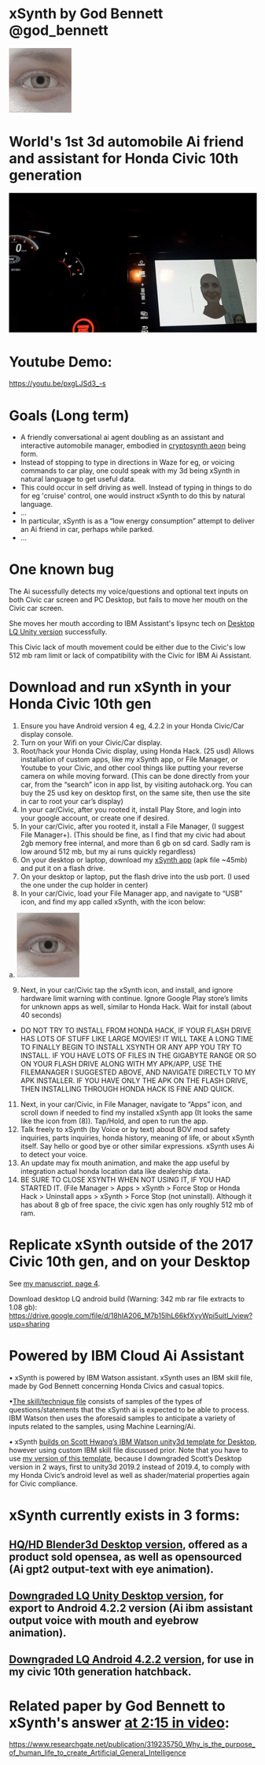 # xSynth by God Bennett @god_bennett

![image](https://github.com/g0dEngineer/xSynth/blob/main/data/xSynthIcon.jpg)

# World's 1st 3d automobile Ai friend and assistant for Honda Civic 10th generation 

![image](https://github.com/g0dEngineer/xSynth/blob/main/data/xSynth_ProjectRun_Civic.jpg)

# Youtube Demo:
https://youtu.be/pxgLJSd3_-s


# Goals (Long term)
* A friendly conversational ai agent doubling as an assistant and interactive automobile manager, embodied in [cryptosynth aeon](https://github.com/g0dEngineer/Cryptosynth) being form.
* Instead of stopping to type in directions in Waze for eg, or voicing commands to car play, one could speak with my 3d being xSynth in natural language to get useful data.
* This could occur in self driving as well. Instead of typing in things to do for eg 'cruise' control, one would instruct xSynth to do this by natural language.
* ...
* In particular, xSynth is as a “low energy consumption” attempt to deliver an Ai friend in car, perhaps while parked.
* ...




# One known bug

The Ai sucessfully detects my voice/questions and optional text inputs on both Civic car screen and PC Desktop, but fails to move her mouth on the Civic car screen.

She moves her mouth according to IBM Assistant's lipsync tech on [Desktop LQ Unity version](https://github.com/g0dEngineer/xSynth/#replicate-xsynth-outside-of-the-2017-civic-10th-gen-and-on-your-desktop) successfully.

This Civic lack of mouth movement could be either due to the Civic's low 512 mb ram limit or lack of compatibility with the Civic for IBM Ai Assistant.




# Download and run xSynth in your Honda Civic 10th gen
 

1.	Ensure you have Android version 4 eg, 4.2.2 in your Honda Civic/Car display console.
2.	Turn on your Wifi on your Civic/Car display.
3.	Root/hack your Honda Civic display, using Honda Hack. (25 usd) Allows installation of custom apps, like my xSynth app, or File Manager, or Youtube to your Civic, and other cool things like putting your reverse camera on while moving forward. (This can be done directly from your car, from the “search” icon in app list, by visiting autohack.org. You can buy the 25 usd key on desktop first, on the same site, then use the site in car to root your car’s display)
4.	In your car/Civic, after you rooted it, install Play Store, and login into your google account, or create one if desired.
5.	In your car/Civic, after you rooted it, install a File Manager, (I suggest File Manager+). (This should be fine, as I find that my civic had about 2gb memory free internal, and more than 6 gb on sd card. Sadly ram is low around 512 mb, but my ai runs quickly regardless)
6.	On your desktop or laptop, download my [xSynth app](https://drive.google.com/file/d/1sECZtaJS7osv5DrjIShSb7RMxy02Gc_P/view?usp=sharing) (apk file ~45mb) and put it on a flash drive.
7.	On your desktop or laptop, put the flash drive into the usb port. (I used the one under the cup holder in center)
8.	In your car/Civic, load your File Manager app, and navigate to “USB” icon, and find my app called xSynth, with the icon below:

a. ![image](https://github.com/g0dEngineer/xSynth/blob/main/data/xSynthIcon.jpg)	 

9.	Next, in your car/Civic tap the xSynth icon, and install, and ignore hardware limit warning with continue. Ignore Google Play store’s limits for unknown apps as well, similar to Honda Hack. Wait for install (about 40 seconds)
* DO NOT TRY TO INSTALL FROM HONDA HACK, IF YOUR FLASH DRIVE HAS LOTS OF STUFF LIKE LARGE MOVIES! IT WILL TAKE A LONG TIME TO FINALLY BEGIN TO INSTALL XSYNTH OR ANY APP YOU TRY TO INSTALL. IF YOU HAVE LOTS OF FILES IN THE GIGABYTE RANGE OR SO ON YOUR FLASH DRIVE ALONG WITH MY APK/APP, USE THE FILEMANAGER I SUGGESTED ABOVE, AND NAVIGATE DIRECTLY TO MY APK INSTALLER. IF YOU HAVE ONLY THE APK ON THE FLASH DRIVE, THEN INSTALLING THROUGH HONDA HACK IS FINE AND QUICK.
11.	Next, in your car/Civic, in File Manager, navigate to “Apps” icon, and scroll down if needed to find my installed xSynth app (It looks the same like the icon from (8)). Tap/Hold, and open to run the app. 
12.	Talk freely to xSynth (by Voice or by text) about BOV mod safety inquiries, parts inquiries, honda history, meaning of life, or about xSynth itself. Say hello or good bye or other similar expressions. xSynth uses Ai to detect your voice.
13.	An update may fix mouth animation, and make the app useful by integration actual honda location data like dealership data.
14. BE SURE TO CLOSE XSYNTH WHEN NOT USING IT, IF YOU HAD STARTED IT. (File Manager > Apps > xSynth > Force Stop or Honda Hack > Uninstall apps > xSynth > Force Stop (not uninstall). Although it has about 8 gb of free space, the civic xgen has only roughly 512 mb of ram.




# Replicate xSynth outside of the 2017 Civic 10th gen, and on your Desktop

See [my manuscript, page 4](https://github.com/g0dEngineer/xSynth/blob/main/data/xSynth_Manuscript.pdf).

Download desktop LQ android build (Warning: 342 mb rar file extracts to 1.08 gb): https://drive.google.com/file/d/18hIA206_M7b15lhL66kfXyyWpi5uitl_/view?usp=sharing


# Powered by IBM Cloud Ai Assistant

•	xSynth is powered by IBM Watson assistant. xSynth uses an IBM skill file, made by God Bennett concerning Honda Civics and casual topics.

•[The skill/technique file](https://github.com/g0dEngineer/xSynth/blob/main/data/xSynth_CivicTenthGeneration_Technique_byGodBennett.json) consists of samples of the types of questions/statements that the xSynth ai is expected to be able to process. IBM Watson then uses the aforesaid samples to anticipate a variety of inputs related to the samples, using Machine Learning/Ai.

•	xSynth [builds on Scott Hwang’s IBM Watson unity3d template for Desktop](https://github.com/snhwang/Unity-Watson-STT-Assistant-TTS), however using custom IBM skill file discussed prior. Note that you have to use [my version of this template](https://drive.google.com/file/d/18hIA206_M7b15lhL66kfXyyWpi5uitl_/view?usp=sharing), because I downgraded Scott’s Desktop version in 2 ways, first to unity3d 2019.2 instead of 2019.4, to comply with my Honda Civic’s android level as well as shader/material properties again for Civic compliance.


# xSynth currently exists in 3 forms:

## [HQ/HD Blender3d Desktop version](https://youtu.be/5eCcOtLV0uE), offered as a product sold opensea, as well as opensourced (Ai gpt2 output-text with eye animation).


##	[Downgraded LQ Unity Desktop version](https://youtu.be/pxgLJSd3_-s?t=190), for export to Android 4.2.2 version (Ai ibm assistant output voice with mouth and eyebrow animation).

##	[Downgraded LQ Android 4.2.2 version](https://youtu.be/pxgLJSd3_-s), for use in my civic 10th generation hatchback. 


# Related paper by God Bennett to xSynth's answer [at 2:15 in video](https://youtu.be/pxgLJSd3_-s?t=115):

https://www.researchgate.net/publication/319235750_Why_is_the_purpose_of_human_life_to_create_Artificial_General_Intelligence


